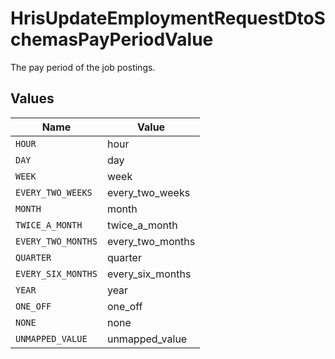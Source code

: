# HrisUpdateEmploymentRequestDtoSchemasPayPeriodValue

The pay period of the job postings.


## Values

| Name               | Value              |
| ------------------ | ------------------ |
| `HOUR`             | hour               |
| `DAY`              | day                |
| `WEEK`             | week               |
| `EVERY_TWO_WEEKS`  | every_two_weeks    |
| `MONTH`            | month              |
| `TWICE_A_MONTH`    | twice_a_month      |
| `EVERY_TWO_MONTHS` | every_two_months   |
| `QUARTER`          | quarter            |
| `EVERY_SIX_MONTHS` | every_six_months   |
| `YEAR`             | year               |
| `ONE_OFF`          | one_off            |
| `NONE`             | none               |
| `UNMAPPED_VALUE`   | unmapped_value     |